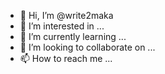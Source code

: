 - 👋 Hi, I’m @write2maka
- 👀 I’m interested in ...
- 🌱 I’m currently learning ...
- 💞️ I’m looking to collaborate on ...
- 📫 How to reach me ...

<!---
write2maka/write2maka is a ✨ special ✨ repository because its `README.md` (this file) appears on your GitHub profile.
You can click the Preview link to take a look at your changes.
--->
